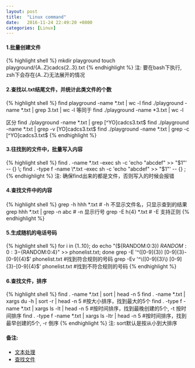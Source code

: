 ```yaml
---
layout: post
title:  "Linux command"
date:   2016-11-24 22:49:20 +0800
categories: [Linux]
---
```


#### 1.批量创建文件
{% highlight shell %}
mkdir playground
touch playground/{A..Z}cadcs{2..3}.txt
{% endhighlight %}
注: 要在bash下执行, zsh下会存在{A..Z}无法展开的情况

#### 2.查找以.txt结尾文件，并统计此类文件的个数
{% highlight shell %}
find playground -name *.txt | wc -l
find ./playground -name *.txt | grep 3.txt | wc -l
等同于
find ./playground -name *3.txt | wc -l

区分
find ./playground -name *.txt | grep [^YO]cadcs3.txt$
find ./playground -name *.txt | grep -v [YO]cadcs3.txt$
find ./playground -name *.txt | grep -c [^YO]cadcs3.txt$
{% endhighlight %}

#### 3.往找到的文件中，批量写入内容
{% highlight shell %}
find . -name \*.txt -exec sh -c 'echo "abcdef" >> "$1"' -- {} \;
find . -type f -name \*.txt -exec sh -c 'echo "abcdef" >> "$1"' -- {} \;
{% endhighlight %}
注: 确保find出来的都是文件，否则写入的时候会报错

#### 4.查找文件中的内容
{% highlight shell %}
grep -h hhh *.txt # -h 不显示文件名，只显示查到的结果
grep hhh *.txt | grep -n abc  # -n 显示行号
grep -E h{4} *.txt  # -E 支持正则
{% endhighlight %}

#### 5.生成随机的电话号码
{% highlight shell %}
for i in {1..10}; do echo "(${RANDOM:0:3}) ${RANDOM:0:3}-${RANDOM:0:4}" >> phonelist.txt; done
grep -E '^\([0-9]{3}\) [0-9]{3}-[0-9]{4}$' phonelist.txt   #找到符合规则的号码
grep -Ev '^\([0-9]{3}\) [0-9]{3}-[0-9]{4}$' phonelist.txt   #找到不符合规则的号码
{% endhighlight %}

#### 6.查找文件，排序
{% highlight shell %}
find . -name \*.txt | sort | head -n 5
find . -name \*.txt | xargs du -h | sort -r | head -n 5  #按大小排序，找到最大的5个
find . -type f -name \*.txt | xargs ls -lt | head -n 5   #按时间排序，找到最晚创建的5个, -t 按时间排序
find . -type f -name \*.txt | xargs ls -ltr | head -n 5  #按时间排序，找到最早创建的5个, -r 倒序
{% endhighlight %}
注: sort默认是按从小到大排序


#### 备注:
* [文本处理](https://billie66.github.io/TLCL/book/zh/chap21.html)
* [查找文件](https://billie66.github.io/TLCL/book/zh/chap18.html)
